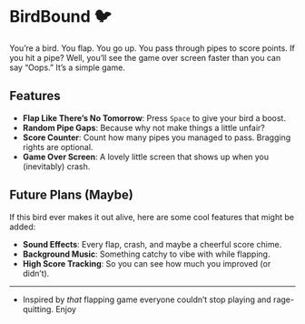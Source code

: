 # BirdBound 🐦

You’re a bird. You flap. You go up. You pass through pipes to score points. If you hit a pipe? Well, you’ll see the game over screen faster than you can say “Oops.” It’s a simple game.

## Features

- **Flap Like There’s No Tomorrow**: Press `Space` to give your bird a boost.
- **Random Pipe Gaps**: Because why not make things a little unfair?
- **Score Counter**: Count how many pipes you managed to pass. Bragging rights are optional.
- **Game Over Screen**: A lovely little screen that shows up when you (inevitably) crash.

## Future Plans (Maybe)

If this bird ever makes it out alive, here are some cool features that might be added:
- **Sound Effects**: Every flap, crash, and maybe a cheerful score chime.
- **Background Music**: Something catchy to vibe with while flapping.
- **High Score Tracking**: So you can see how much you improved (or didn’t).

---

- Inspired by *that* flapping game everyone couldn’t stop playing and rage-quitting.
Enjoy

